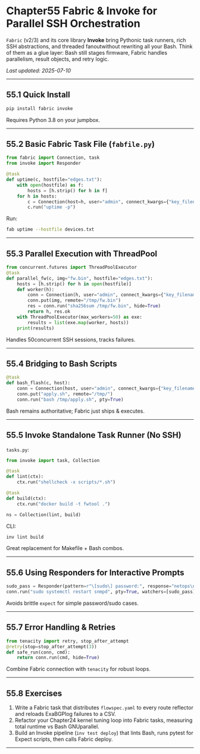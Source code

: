 
# Chapter55  Fabric & Invoke for Parallel SSH Orchestration

`Fabric` (v2/3) and its core library **Invoke** bring Pythonic task runners,
rich SSH abstractions, and threaded fanoutwithout rewriting all your Bash.
Think of them as a glue layer: Bash still stages firmware, Fabric handles
parallelism, result objects, and retry logic.

_Last updated: 2025-07-10_

---

## 55.1  Quick Install

```bash
pip install fabric invoke
```

Requires Python 3.8 on your jumpbox.

---

## 55.2  Basic Fabric Task File (`fabfile.py`)

```python
from fabric import Connection, task
from invoke import Responder

@task
def uptime(c, hostfile="edges.txt"):
    with open(hostfile) as f:
        hosts = [h.strip() for h in f]
    for h in hosts:
        c = Connection(host=h, user="admin", connect_kwargs={"key_filename":"/opt/key"})
        c.run("uptime -p")
```

Run:

```bash
fab uptime --hostfile devices.txt
```

---

## 55.3  Parallel Execution with ThreadPool

```python
from concurrent.futures import ThreadPoolExecutor
@task
def parallel_fw(c, img="fw.bin", hostfile="edges.txt"):
    hosts = [h.strip() for h in open(hostfile)]
    def worker(h):
        conn = Connection(h, user="admin", connect_kwargs={"key_filename":"/opt/key"})
        conn.put(img, remote="/tmp/fw.bin")
        res = conn.run("sha256sum /tmp/fw.bin", hide=True)
        return h, res.ok
    with ThreadPoolExecutor(max_workers=50) as exe:
        results = list(exe.map(worker, hosts))
    print(results)
```

Handles 50concurrent SSH sessions, tracks failures.

---

## 55.4  Bridging to Bash Scripts

```python
@task
def bash_flash(c, host):
    conn = Connection(host, user="admin", connect_kwargs={"key_filename":"/opt/key"})
    conn.put("apply.sh", remote="/tmp/")
    conn.run("bash /tmp/apply.sh", pty=True)
```

Bash remains authoritative; Fabric just ships & executes.

---

## 55.5  Invoke Standalone Task Runner (No SSH)

`tasks.py`:

```python
from invoke import task, Collection

@task
def lint(ctx):
    ctx.run("shellcheck -x scripts/*.sh")

@task
def build(ctx):
    ctx.run("docker build -t fwtool .")

ns = Collection(lint, build)
```

CLI:

```bash
inv lint build
```

Great replacement for Makefile + Bash combos.

---

## 55.6  Using Responders for Interactive Prompts

```python
sudo_pass = Responder(pattern=r"\[sudo\] password:", response="netops\n")
conn.run("sudo systemctl restart snmpd", pty=True, watchers=[sudo_pass])
```

Avoids brittle `expect` for simple password/sudo cases.

---

## 55.7  Error Handling & Retries

```python
from tenacity import retry, stop_after_attempt
@retry(stop=stop_after_attempt(3))
def safe_run(conn, cmd):
    return conn.run(cmd, hide=True)
```

Combine Fabric connection with `tenacity` for robust loops.

---

## 55.8  Exercises

1. Write a Fabric task that distributes `flowspec.yaml` to every route reflector and reloads ExaBGPlog failures to a CSV.  
2. Refactor your Chapter24 kernel tuning loop into Fabric tasks, measuring total runtime vs Bash GNUparallel.  
3. Build an Invoke pipeline (`inv test deploy`) that lints Bash, runs pytest for Expect scripts, then calls Fabric deploy.

---
